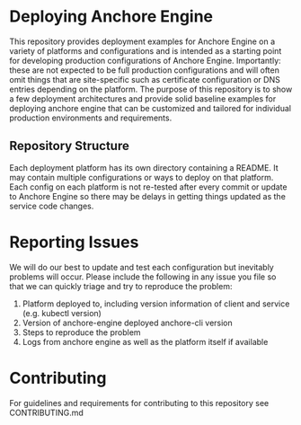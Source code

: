# Deploying Anchore Engine

This repository provides deployment examples for Anchore Engine on a variety of platforms and configurations and is intended as a starting point for developing production configurations of Anchore Engine. Importantly: these are not expected to be full production configurations and will often omit things that are site-specific such as certificate configuration or DNS entries depending on the platform. The purpose of this repository is to show a few deployment architectures and provide solid baseline examples for deploying anchore engine that can be customized and tailored for individual production environments and requirements.

## Repository Structure

Each deployment platform has its own directory containing a README. It may contain multiple configurations or ways to deploy on that platform. Each config on each platform is not re-tested after every commit or update to Anchore Engine so there may be delays in getting things updated as the service code changes.

# Reporting Issues

We will do our best to update and test each configuration but inevitably problems will occur. Please include the following in any issue you file so that we can quickly triage and try to reproduce the problem:

1. Platform deployed to, including version information of client and service (e.g. kubectl version)
2. Version of anchore-engine deployed anchore-cli version
3. Steps to reproduce the problem
4. Logs from anchore engine as well as the platform itself if available

# Contributing

For guidelines and requirements for contributing to this repository see CONTRIBUTING.md
